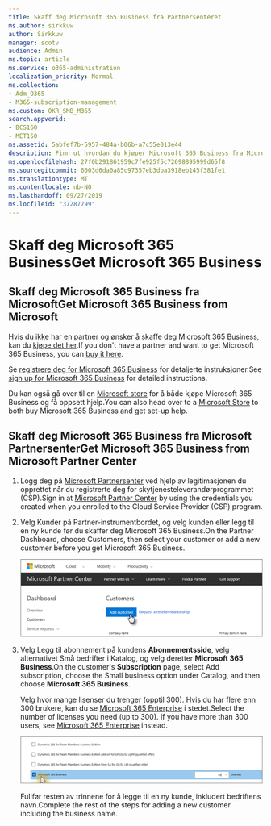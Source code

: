 ```yaml
---
title: Skaff deg Microsoft 365 Business fra Partnersenteret
ms.author: sirkkuw
author: Sirkkuw
manager: scotv
audience: Admin
ms.topic: article
ms.service: o365-administration
localization_priority: Normal
ms.collection:
- Adm_O365
- M365-subscription-management
ms.custom: OKR_SMB_M365
search.appverid:
- BCS160
- MET150
ms.assetid: 5abfef7b-5957-484a-b06b-a7c55e013e44
description: Finn ut hvordan du kjøper Microsoft 365 Business fra Microsoft Partner Center.
ms.openlocfilehash: 27f0b291861959c7fe925f5c72698895999d65f8
ms.sourcegitcommit: 6003d6da0a85c97357eb3dba3918eb145f381fe1
ms.translationtype: MT
ms.contentlocale: nb-NO
ms.lasthandoff: 09/27/2019
ms.locfileid: "37287799"
---
```

# <a name="get-microsoft-365-business"></a><span data-ttu-id="18bbd-103">Skaff deg Microsoft 365 Business</span><span class="sxs-lookup"><span data-stu-id="18bbd-103">Get Microsoft 365 Business</span></span>

## <a name="get-microsoft-365-business-from-microsoft"></a><span data-ttu-id="18bbd-104">Skaff deg Microsoft 365 Business fra Microsoft</span><span class="sxs-lookup"><span data-stu-id="18bbd-104">Get Microsoft 365 Business from Microsoft</span></span>

<span data-ttu-id="18bbd-105">Hvis du ikke har en partner og ønsker å skaffe deg Microsoft 365 Business, kan du [kjøpe det her](https://www.microsoft.com/en-US/microsoft-365/business).</span><span class="sxs-lookup"><span data-stu-id="18bbd-105">If you don't have a partner and want to get Microsoft 365 Business, you can [buy it here](https://www.microsoft.com/en-US/microsoft-365/business).</span></span>

<span data-ttu-id="18bbd-106">Se [registrere deg for Microsoft 365 Business](sign-up.md) for detaljerte instruksjoner.</span><span class="sxs-lookup"><span data-stu-id="18bbd-106">See [sign up for Microsoft 365 Business](sign-up.md) for detailed instructions.</span></span>

<span data-ttu-id="18bbd-107">Du kan også gå over til en [Microsoft store](https://www.microsoft.com/en-us/store/locations/find-a-store?icid=en-us_UF_FAS) for å både kjøpe Microsoft 365 Business og få oppsett hjelp.</span><span class="sxs-lookup"><span data-stu-id="18bbd-107">You can also head over to a [Microsoft Store](https://www.microsoft.com/en-us/store/locations/find-a-store?icid=en-us_UF_FAS) to both buy Microsoft 365 Business and get set-up help.</span></span>
  
## <a name="get-microsoft-365-business-from-microsoft-partner-center"></a><span data-ttu-id="18bbd-108">Skaff deg Microsoft 365 Business fra Microsoft Partnersenter</span><span class="sxs-lookup"><span data-stu-id="18bbd-108">Get Microsoft 365 Business from Microsoft Partner Center</span></span>

1. <span data-ttu-id="18bbd-109">Logg deg på [Microsoft Partnersenter](https://go.microsoft.com/fwlink/p/?linkid=849910) ved hjelp av legitimasjonen du opprettet når du registrerte deg for skytjenesteleverandørprogrammet (CSP).</span><span class="sxs-lookup"><span data-stu-id="18bbd-109">Sign in at [Microsoft Partner Center](https://go.microsoft.com/fwlink/p/?linkid=849910) by using the credentials you created when you enrolled to the Cloud Service Provider (CSP) program.</span></span> 
    
2. <span data-ttu-id="18bbd-110">Velg Kunder på Partner-instrumentbordet, og velg kunden eller legg til en ny kunde før du skaffer deg Microsoft 365 Business.</span><span class="sxs-lookup"><span data-stu-id="18bbd-110">On the Partner Dashboard, choose Customers, then select your customer or add a new customer before you get Microsoft 365 Business.</span></span>
    
    ![In the Microsoft Partner center, add a new customer.](media/ec807d07-bbd2-411f-8fe1-c644cf9a3882.png)
  
3. <span data-ttu-id="18bbd-112">Velg Legg til abonnement på kundens **Abonnementsside**, velg alternativet Små bedrifter i Katalog, og velg deretter **Microsoft 365 Business**.</span><span class="sxs-lookup"><span data-stu-id="18bbd-112">On the customer's **Subscription** page, select Add subscription, choose the Small business option under Catalog, and then choose **Microsoft 365 Business**.</span></span>
    
    <span data-ttu-id="18bbd-p101">Velg hvor mange lisenser du trenger (opptil 300). Hvis du har flere enn 300 brukere, kan du se [Microsoft 365 Enterprise](https://go.microsoft.com/fwlink/p/?linkid=862316) i stedet.</span><span class="sxs-lookup"><span data-stu-id="18bbd-p101">Select the number of licenses you need (up to 300). If you have more than 300 users, see [Microsoft 365 Enterprise](https://go.microsoft.com/fwlink/p/?linkid=862316) instead.</span></span> 
    
    ![On the New subscription page choose small business.](media/52d99e89-2175-4974-84bb-dd626048541b.png)
  
    <span data-ttu-id="18bbd-116">Fullfør resten av trinnene for å legge til en ny kunde, inkludert bedriftens navn.</span><span class="sxs-lookup"><span data-stu-id="18bbd-116">Complete the rest of the steps for adding a new customer including the business name.</span></span>
    



